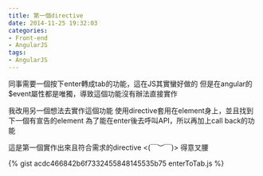 ```yaml
---
title: 第一個directive
date: 2014-11-25 19:32:03
categories:
- Front-end
- AngularJS
tags:
- AngularJS
---
```

同事需要一個按下enter轉成tab的功能，這在JS其實蠻好做的
但是在angular的$event屬性都是唯獨，導致這個功能沒有辦法直接實作

<!--more-->

我改用另一個想法去實作這個功能
使用directive套用在element身上，並且找到下一個有宣告的element
為了能在enter後去呼叫API，所以再加上call back的功能

這是第一個實作出來且符合需求的directive <(￣︶￣)> 得意叉腰

{% gist acdc466842b6f7332455848145535b75 enterToTab.js  %}